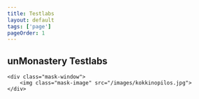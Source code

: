 ```yaml
---
title: Testlabs
layout: default
tags: ['page']
pageOrder: 1
---
```


<section id="testlabs">
	<div class="container">
        <div class="col-lg-12">
            <h2>unMonastery Testlabs</h2>
        </div>
		<div class="row">
		</div>
	</div>

	<div class="mask-window">
		<img class="mask-image" src="/images/kokkinopilos.jpg">
	</div>

</section>

<!-- Modals -->

